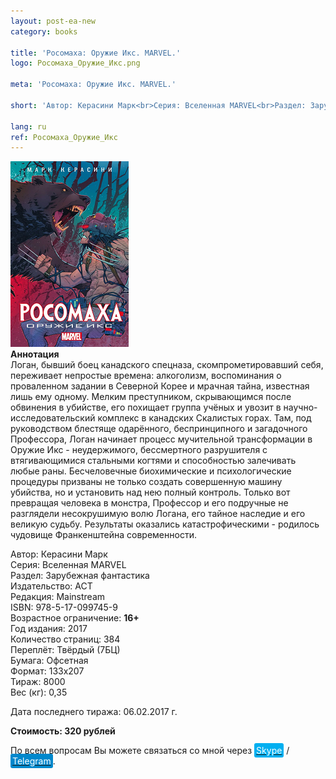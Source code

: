 ```yaml
---
layout: post-ea-new
category: books

title: 'Росомаха: Оружие Икс. MARVEL.'
logo: Росомаха_Оружие_Икс.png

meta: 'Росомаха: Оружие Икс. MARVEL.'

short: 'Автор: Керасини Марк<br>Серия: Вселенная MARVEL<br>Раздел: Зарубежная фантастика<br>Издательство: АСТ<br>Редакция: Mainstream<br>ISBN: 978-5-17-099745-9<br>Возрастное ограничение: 16+'

lang: ru
ref: Росомаха_Оружие_Икс
---
```


<a data-fancybox="gallery" href="/img/books/Росомаха_Оружие_Икс.png"><img src="/img/books/Росомаха_Оружие_Икс.png" alt=""></a>  
**Аннотация**  
Логан, бывший боец канадского спецназа, скомпрометировавший себя, переживает непростые времена: алкоголизм, воспоминания о проваленном задании в Северной Корее и мрачная тайна, известная лишь ему одному. Мелким преступником, скрывающимся после обвинения в убийстве, его похищает группа учёных и увозит в научно-исследовательский комплекс в канадских Скалистых горах. Там, под руководством блестяще одарённого, беспринципного и загадочного Профессора, Логан начинает процесс мучительной трансформации в Оружие Икс - неудержимого, бессмертного разрушителя с втягивающимися стальными когтями и способностью залечивать любые раны. Бесчеловечные биохимические и психологические процедуры призваны не только создать совершенную машину убийства, но и установить над нею полный контроль. Только вот превращая человека в монстра, Профессор и его подручные не разглядели несокрушимую волю Логана, его тайное наследие и его великую судьбу. Результаты оказались катастрофическими - родилось чудовище Франкенштейна современности.

Автор: Керасини Марк  
Серия: Вселенная MARVEL  
Раздел: Зарубежная фантастика  
Издательство: АСТ  
Редакция: Mainstream  
ISBN: 978-5-17-099745-9  
Возрастное ограничение: **16+**  
Год издания: 2017  
Количество страниц: 384  
Переплёт: Твёрдый  (7БЦ)  
Бумага: Офсетная  
Формат: 133х207  
Тираж: 8000  
Вес (кг): 0,35

Дата последнего тиража:	06.02.2017 г.

**Стоимость: 320 рублей**

По всем вопросам Вы можете связаться со мной через <a href="skype:chutkoy89?call" target="_blank"><span style="background-color:#00aff0; color:white; padding:3px; border-radius: 3px">Skype</span></a> / <a href="https://t.me/chutkoy" target="_blank"><span style="background-color:#0088cc; color:white; padding:3px; border-radius: 3px">Telegram</span></a>.